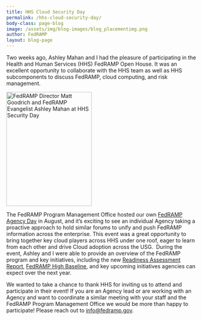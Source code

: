 ```yaml
---
title: HHS Cloud Security Day
permalink: /hhs-cloud-security-day/
body-class: page-blog
image: /assets/img/blog-images/blog_placementimg.png
author: FedRAMP
layout: blog-page
---
```

Two weeks ago, Ashley Mahan and I had the pleasure of participating in the Health and Human Services (HHS) FedRAMP Open House. It was an excellent opportunity to collaborate with the HHS team as well as HHS subcomponents to discuss FedRAMP, cloud computing, and risk management.

<img class="wp-image-63591 size-medium alignright" src="https://s3.amazonaws.com/sitesusa/wp-content/uploads/sites/482/2016/10/HHS-Security-Day-225x300.png" alt="FedRAMP Director Matt Goodrich and FedRAMP Evangelist Ashley Mahan at HHS Security Day" width="225" height="300" srcset="https://s3.amazonaws.com/sitesusa/wp-content/uploads/sites/482/2016/10/HHS-Security-Day-225x300.png 225w, https://s3.amazonaws.com/sitesusa/wp-content/uploads/sites/482/2016/10/HHS-Security-Day-768x1024.png 768w, https://s3.amazonaws.com/sitesusa/wp-content/uploads/sites/482/2016/10/HHS-Security-Day.png 1536w" sizes="(max-width: 225px) 100vw, 225px" />

The FedRAMP Program Management Office hosted our own [FedRAMP Agency Day](https://www.fedramp.gov/first-fedramp-agency-roundtable/) in August, and it’s exciting to see an individual Agency taking a proactive approach to hold similar forums to unify and push FedRAMP information across the enterprise. This event was a great opportunity to bring together key cloud players across HHS under one roof, eager to learn from each other and drive Cloud adoption across the USG.  During the event, Ashley and I were able to provide an overview of the FedRAMP program and key initiatives, including the new [Readiness Assessment Report](https://www.fedramp.gov/the-next-step-in-getting-vendors-into-fedramp/), [FedRAMP High Baseline](https://www.fedramp.gov/fedramp-releases-high-baseline/), and key upcoming initiatives agencies can expect over the next year. 

We wanted to take a chance to thank HHS for inviting us to attend and participate in their event! If you are an Agency lead or are working with an Agency and want to coordinate a similar meeting with your staff and the FedRAMP Program Management Office we would be more than happy to participate! Please reach out to [info@fedramp.gov](mailto:info@fedramp.gov).
